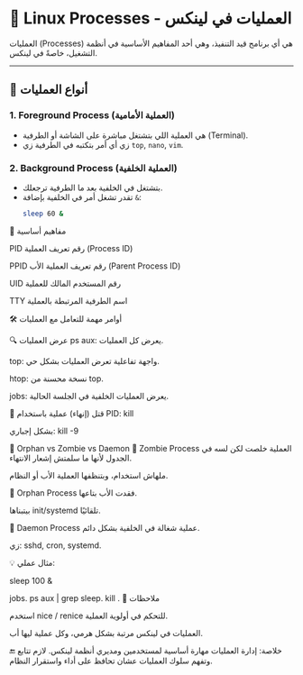 <div dir="ltr">


# 🧠 Linux Processes - العمليات في لينكس

العمليات (Processes) هي أي برنامج قيد التنفيذ، وهي أحد المفاهيم الأساسية في أنظمة التشغيل، خاصةً في لينكس.

---

## 🧩 أنواع العمليات

### 1. Foreground Process (العملية الأمامية)
- هي العملية اللي بتشتغل مباشرة على الشاشة أو الطرفية (Terminal).
- زي أي أمر بتكتبه في الطرفية زي `top`, `nano`, `vim`.

### 2. Background Process (العملية الخلفية)
- بتشتغل في الخلفية بعد ما الطرفية ترجعلك.
- تقدر تشغل أمر في الخلفية بإضافة `&`:
  ```bash
  sleep 60 &


🧠 مفاهيم أساسية

PID	رقم تعريف العملية (Process ID)

PPID	رقم تعريف العملية الأب (Parent Process ID)

UID	رقم المستخدم المالك للعملية

TTY	اسم الطرفية المرتبطة بالعملية


🛠️ أوامر مهمة للتعامل مع العمليات

🔍 عرض العمليات
ps aux: يعرض كل العمليات.

top: واجهة تفاعلية تعرض العمليات بشكل حي.

htop: نسخة محسنة من top.

jobs: يعرض العمليات الخلفية في الجلسة الحالية.

🧼 قتل (إنهاء) عملية
باستخدام PID:
kill <PID>

بشكل إجباري:
kill -9 <PID>


🌱 Orphan vs Zombie vs Daemon
👻 Zombie Process
العملية خلصت لكن لسه في الجدول لأنها ما سلمتش إشعار الانتهاء.

ملهاش استخدام، وبتنظفها العملية الأب أو النظام.

👶 Orphan Process
فقدت الأب بتاعها.

بيتبناها init/systemd تلقائيًا.

🧞 Daemon Process
عملية شغالة في الخلفية بشكل دائم.

زي: sshd, cron, systemd.

💡 مثال عملي:

sleep 100 &

jobs.
ps aux | grep sleep.
kill <PID>.
📌 ملاحظات

استخدم nice / renice للتحكم في أولوية العملية.

العمليات في لينكس مرتبة بشكل هرمي، وكل عملية ليها أب.


🔚 خلاصة:
إدارة العمليات مهارة أساسية لمستخدمين ومديري أنظمة لينكس. لازم تتابع وتفهم سلوك العمليات عشان تحافظ على أداء واستقرار النظام.

</div>
